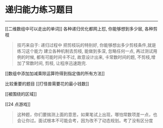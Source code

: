 # 递归能力练习题目

---

[[二维数组中可以走出的单词]]
各种递归优化都网上怼, 你能够想到多少层, 各种剪枝

>技巧来自于: 递归过程中 把剪枝玩的特别好, 你能够想出多少剪枝条件,就是练习这个能力
建立各种机制去剪枝, 能做到多深, 忽略任何一点, 再过测试用例的时候, 都有可能时间卡不过, 
故意设计出来, 卡常数时间的题, 不剪枝,增加了常数时间, 剪枝, 让程序迅速跑完.



[[数组中添加加减乘除运算符得到指定值的所有方法]]



比较重要的题目
[[打怪兽需要花的最小钱数]]


[[被围绕的区域]]



[[24 点游戏]]
>这种题，你们要揣测上面的意思，如果笔试上出现，哪怕常数项差一点，也会让你过。面试根本不可能会考，因为改不了动态规划。考了没有区分度

